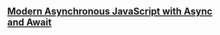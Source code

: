 ## **[Modern Asynchronous JavaScript with Async and Await](https://nodejs.dev/modern-asynchronous-javascript-with-async-and-await)**